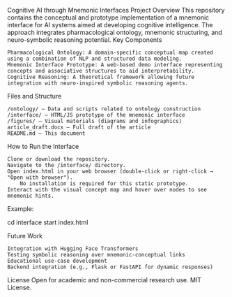 Cognitive AI through Mnemonic Interfaces
Project Overview
This repository contains the conceptual and prototype implementation of a mnemonic interface for AI systems aimed at developing cognitive intelligence. The approach integrates pharmacological ontology, mnemonic structuring, and neuro-symbolic reasoning potential.
Key Components

    Pharmacological Ontology: A domain-specific conceptual map created using a combination of NLP and structured data modeling.
    Mnemonic Interface Prototype: A web-based demo interface representing concepts and associative structures to aid interpretability.
    Cognitive Reasoning: A theoretical framework allowing future integration with neuro-inspired symbolic reasoning agents.

Files and Structure

    /ontology/ – Data and scripts related to ontology construction
    /interface/ – HTML/JS prototype of the mnemonic interface
    /figures/ – Visual materials (diagrams and infographics)
    article_draft.docx – Full draft of the article
    README.md – This document

How to Run the Interface

    Clone or download the repository.
    Navigate to the /interface/ directory.
    Open index.html in your web browser (double-click or right-click → "Open with browser").
        No installation is required for this static prototype.
    Interact with the visual concept map and hover over nodes to see mnemonic hints.

Example:

cd interface
start index.html

Future Work

    Integration with Hugging Face Transformers
    Testing symbolic reasoning over mnemonic-conceptual links
    Educational use-case development
    Backend integration (e.g., Flask or FastAPI for dynamic responses)

License
Open for academic and non-commercial research use. MIT License.
